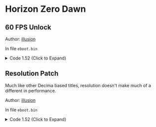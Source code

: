# Horizon Zero Dawn

## 60 FPS Unlock

Author: [illusion](https://github.com/illusion0001)

In file `eboot.bin`

<details>
<summary>Code 1.52 (Click to Expand)</summary>

```
0x125AFB 84
```

</details>

## Resolution Patch

Much like other Decima based titles, resolution doesn't make much of a different in performance.

Author: [illusion](https://github.com/illusion0001)

In file `eboot.bin`

<details>
<summary>Code 1.52 (Click to Expand)</summary>

```
# base
# 1920x1080 -> 1280x720
0x1C74E20 00 05 00 00 D0 02 00 00

# neo
# 3840x2160 -> 1920x1080 // untested
0x1C74E48 80 07 00 00 38 04 00 00

```

</details>
